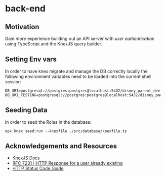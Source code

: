 # back-end

## Motivation

Gain *more* experience building out an API server with *user authentication* using TypeScript and the KnexJS query builder. 

## Setting Env vars

In order to have knex migrate and manage the DB correctly locally the following environment variables need to be loaded into the current shell session

```
DB_URI=postgresql://postgres:postgres@localhost:5432/disney_parent_dev
DB_URI_TESTING=postgresql://postgres:postgres@localhost:5432/disney_parent_test
```

## Seeding Data

In order to seed the Roles in the database:

```
npx knex seed:run --knexfile ./src/database/knexfile.ts
```


## Acknowledgements and Resources

- [KnexJS Docs](https://knexjs.org/)
- [RFC 7231 | HTTP Response for a user already existing](https://www.rfc-editor.org/rfc/rfc7231#page-58)
- [HTTP Status Code Guide](https://www.websiterating.com/resources/http-status-codes-cheat-sheet/)
